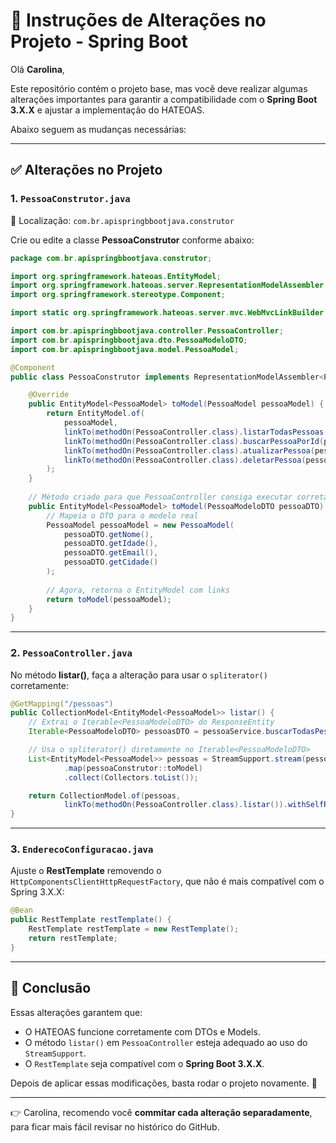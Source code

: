 # 📌 Instruções de Alterações no Projeto - Spring Boot  

Olá **Carolina**,  

Este repositório contém o projeto base, mas você deve realizar algumas alterações importantes para garantir a compatibilidade com o **Spring Boot 3.X.X** e ajustar a implementação do HATEOAS.  

Abaixo seguem as mudanças necessárias:  

---

## ✅ Alterações no Projeto  

### 1. `PessoaConstrutor.java`  

📍 Localização: `com.br.apispringbbootjava.construtor`  

Crie ou edite a classe **PessoaConstrutor** conforme abaixo:  

```java
package com.br.apispringbbootjava.construtor;

import org.springframework.hateoas.EntityModel;
import org.springframework.hateoas.server.RepresentationModelAssembler;
import org.springframework.stereotype.Component;

import static org.springframework.hateoas.server.mvc.WebMvcLinkBuilder.*; // linkTo e methodOn

import com.br.apispringbbootjava.controller.PessoaController;
import com.br.apispringbbootjava.dto.PessoaModeloDTO;
import com.br.apispringbbootjava.model.PessoaModel;

@Component
public class PessoaConstrutor implements RepresentationModelAssembler<PessoaModel, EntityModel<PessoaModel>> {

    @Override
    public EntityModel<PessoaModel> toModel(PessoaModel pessoaModel) {
        return EntityModel.of(
            pessoaModel,
            linkTo(methodOn(PessoaController.class).listarTodasPessoas()).withRel("listar"),
            linkTo(methodOn(PessoaController.class).buscarPessoaPorId(pessoaModel.getId())).withSelfRel(),
            linkTo(methodOn(PessoaController.class).atualizarPessoa(pessoaModel.getId(), null)).withRel("atualizar"),
            linkTo(methodOn(PessoaController.class).deletarPessoa(pessoaModel.getId())).withRel("excluir")
        );
    }
    
    // Método criado para que PessoaController consiga executar corretamente
    public EntityModel<PessoaModel> toModel(PessoaModeloDTO pessoaDTO) {
        // Mapeia o DTO para o modelo real
        PessoaModel pessoaModel = new PessoaModel(
            pessoaDTO.getNome(),
            pessoaDTO.getIdade(),
            pessoaDTO.getEmail(),
            pessoaDTO.getCidade()
        );
        
        // Agora, retorna o EntityModel com links
        return toModel(pessoaModel); 
    }
}
```

---

### 2. `PessoaController.java`  

No método **listar()**, faça a alteração para usar o `spliterator()` corretamente:  

```java
@GetMapping("/pessoas")
public CollectionModel<EntityModel<PessoaModel>> listar() {
    // Extrai o Iterable<PessoaModeloDTO> do ResponseEntity
    Iterable<PessoaModeloDTO> pessoasDTO = pessoaService.buscarTodasPessoas().getBody();

    // Usa o spliterator() diretamente no Iterable<PessoaModeloDTO>
    List<EntityModel<PessoaModel>> pessoas = StreamSupport.stream(pessoasDTO.spliterator(), false)
            .map(pessoaConstrutor::toModel)
            .collect(Collectors.toList());

    return CollectionModel.of(pessoas,
            linkTo(methodOn(PessoaController.class).listar()).withSelfRel());
}
```

---

### 3. `EnderecoConfiguracao.java`  

Ajuste o **RestTemplate** removendo o `HttpComponentsClientHttpRequestFactory`, que não é mais compatível com o Spring 3.X.X:  

```java
@Bean
public RestTemplate restTemplate() {
    RestTemplate restTemplate = new RestTemplate();
    return restTemplate;
}
```

---

## 🚀 Conclusão  

Essas alterações garantem que:  

- O HATEOAS funcione corretamente com DTOs e Models.  
- O método `listar()` em `PessoaController` esteja adequado ao uso do `StreamSupport`.  
- O `RestTemplate` seja compatível com o **Spring Boot 3.X.X**.  

Depois de aplicar essas modificações, basta rodar o projeto novamente. 🎉  

---

👉 Carolina, recomendo você **commitar cada alteração separadamente**, para ficar mais fácil revisar no histórico do GitHub.  
